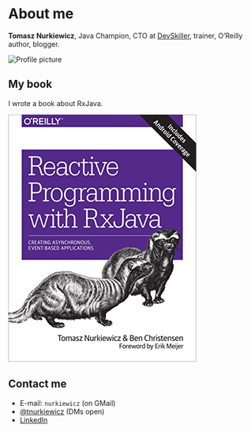 # About me

**Tomasz Nurkiewicz**, Java Champion, CTO at [DevSkiller](https://devskiller.com/), trainer, O’Reilly author, blogger.

![Profile picture](https://www.gravatar.com/avatar/a0a3a4200899708103f7430d87d56e24?s=370)

## My book

I wrote a book about RxJava.

![Book cover](img/rxjava-book.jpeg)

## Contact me

* E-mail: `nurkiewicz` (on GMail)
* [@tnurkiewicz](https://twitter.com/tnurkiewicz) (DMs open)
* [LinkedIn](https://www.linkedin.com/in/tomasz-nurkiewicz-80513b92/)

